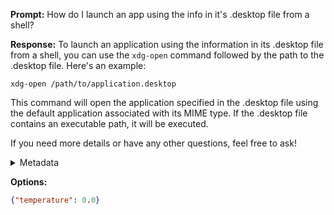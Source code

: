 **Prompt:**
How do I launch an app using the info in it's .desktop file from a shell?


**Response:**
To launch an application using the information in its .desktop file from a shell, you can use the `xdg-open` command followed by the path to the .desktop file. Here's an example:

```
xdg-open /path/to/application.desktop
```

This command will open the application specified in the .desktop file using the default application associated with its MIME type. If the .desktop file contains an executable path, it will be executed.

If you need more details or have any other questions, feel free to ask!

<details><summary>Metadata</summary>

- Duration: 4201 ms
- Datetime: 2023-07-31T14:27:52.314284
- Model: gpt-3.5-turbo-0613

</details>

**Options:**
```json
{"temperature": 0.0}
```

